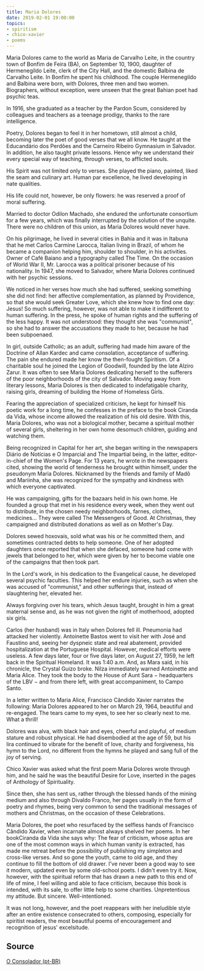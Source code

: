 ```yaml
---
title: Maria Dolores
date: 2019-02-01 19:00:00
topics: 
- spiritism
- chico-xavier
- poems
---
```


Maria Dolores came to the world as Maria de Carvalho Leite, in the country town
of Bonfim de Feira (BA), on September 10, 1900, daughter of Hermenegildo Leite,
clerk of the City Hall, and the domestic Balbina de Carvalho Leite. In Bonfim he
spent his childhood. The couple Hermenegildo and Balbina were born, with
Dolores, three men and two women. Biographers, without exception, were unseen
that the great Bahian poet had psychic teas.

In 1916, she graduated as a teacher by the Pardon Scum, considered by colleagues
and teachers as a teenage prodigy, thanks to the rare intelligence.

Poetry, Dolores began to feel it in her hometown, still almost a child, becoming
later the poet of good verses that we all know.  He taught at the Educandário
dos Perdões and the Carneiro Ribeiro Gymnasium in Salvador. In addition, he also
taught private lessons. Hence why we understand their every special way of
teaching, through verses, to afflicted souls.

His Spirit was not limited only to verses. She played the piano, painted, liked
the seam and culinary art. Human par excellence, he lived developing in nate
qualities.

His life could not, however, be only flowers: he was reserved a proof of moral
suffering.

Married to doctor Odilon Machado, she endured the unfortunate consortium for a
few years, which was finally interrupted by the solution of the unquite. There
were no children of this union, as Maria Dolores would never have.

On his pilgrimage, he lived in several cities in Bahia and it was in Itabuna
that he met Carlos Carmine Larocca, Italian living in Brazil, of whom he became
a companion helping him, shoulder to shoulder, in his activities. Owner of Café
Baiano and a typography called The Time. On the occasion of World War II, Mr.
Larocca was a political prisoner because of his nationality. In 1947, she moved
to Salvador, where Maria Dolores continued with her psychic sessions. 

We noticed in her verses how much she had suffered, seeking something she did
not find: her affective complementation, as planned by Providence, so that she
would seek Greater Love, which she knew how to find one day: Jesus! So much
suffering, however, was not able to make it indifferent to human suffering.  In
the press, he spoke of human rights and the suffering of the less happy. It was
not understood: they thought she was "communist", so she had to answer the
accusations they made to her, because he had been subpoenaed.

In girl, outside Catholic; as an adult, suffering had made him aware of the
Doctrine of Allan Kardec and came consolation, acceptance of suffering.  The
pain she endured made her know the then-fought Spiritism. Of a charitable soul
he joined the Legion of Goodwill, founded by the late Alziro Zarur. It was often
to see Maria Dolores dedicating herself to the sufferers of the poor
neighborhoods of the city of Salvador. Moving away from literary lessons, Maria
Dolores is then dedicated to indefatigable charity, raising girls, dreaming of
building the Home of Homeless Girls.

Fearing the appreciation of specialized criticism, he kept for himself his
poetic work for a long time, he confesses in the preface to the book Ciranda da
Vida, whose income allowed the realization of his old desire. With this, Maria
Dolores, who was not a biological mother, became a spiritual mother of several
girls, sheltering in her own home desomuch children, guiding and watching them.

Being recognized in Capital for her art, she began writing in the newspapers
Diário de Notícias e O Imparcial and The Impartial being, in the latter,
editor-in-chief of the Women's Page. For 13 years, he wrote in the newspapers
cited, showing the world of tenderness he brought within himself, under the
pseudonym Maria Dolores.  Nicknamed by the friends and family of Madô and
Mariinha, she was recognized for the sympathy and kindness with which everyone
captivated.

He was campaigning, gifts for the bazaars held in his own home. He founded a
group that met in his residence every week, when they went out to distribute, in
the chosen needy neighborhoods, farnes, clothes, medicines... They were called
The Messengers of Good. At Christmas, they campaigned and distributed donations
as well as on Mother's Day.

Dolores sewed hoxovais, sold what was his or he committed them, and sometimes
contracted debts to help someone. One of her adopted daughters once reported
that when she defaced, someone had come with jewels that belonged to her, which
were given by her to become viable one of the campaigns that then took part.

In the Lord's work, in his dedication to the Evangelical cause, he developed
several psychic faculties. This helped her endure injuries, such as when she was
accused of "communist," and other sufferings that, instead of slaughtering her,
elevated her.

Always forgiving over his tears, which Jesus taught, brought in him a great
maternal sense and, as he was not given the right of motherhood, adopted six
girls.

Carlos (her husband) was in Italy when Dolores fell ill. Pneumonia had attacked
her violently. Antoinette Bastos went to visit her with José and Faustino and,
seeing her dyspneic state and real abatement, provided hospitalization at the
Portuguese Hospital. However, medical efforts were useless. A few days later,
four or five days later, on August 27, 1959, he left back in the Spiritual
Homeland. It was 1:40 a.m. And, as Mara said, in his chronicle, the Crystal
Guizo broke. Nilza immediately warned Antoinette and Maria Alice. They took the
body to the House of Aunt Sara − headquarters of the LBV − and from there left,
with great accompaniment, to Campo Santo.

In a letter written to Maria Alice, Francisco Cândido Xavier narrates the
following: Maria Dolores appeared to her on March 29, 1964, beautiful and
re-engaged. The tears came to my eyes, to see her so clearly next to me. What a
thrill!

Dolores was alva, with black hair and eyes, cheerful and playful, of medium
stature and robust physical. He had disembodied at the age of 59, but his lira
continued to vibrate for the benefit of love, charity and forgiveness, his hymn
to the Lord, no different from the hymns he played and sang full of the joy of
serving.

Chico Xavier was asked what the first poem Maria Dolores wrote through him, and
he said he was the beautiful Desire for Love, inserted in the pages of Anthology
of Spirituality.

Since then, she has sent us, rather through the blessed hands of the mining
medium and also through Divaldo Franco, her pages usually in the form of poetry
and rhymes, being very common to send the traditional messages of mothers and
Christmas, on the occasion of these Celebrations.

Maria Dolores, the poet who resurfaced by the selfless hands of Francisco
Cândido Xavier, when incarnate almost always shelved her poems. In her
bookCiranda da Vida she says why: The fear of criticism, whose aptus are one of
the most common ways in which human vanity is extracted, has made me retreat
before the possibility of publishing my simpleton and cross-like verses. And so
gone the youth, came to old age, and they continue to fill the bottom of old
drawer. I've never been a good way to see it modern, updated even by some
old-school poets. I didn't even try it. Now, however, with the spiritual reform
that has drawn a new path to this end of life of mine, I feel willing and able
to face criticism, because this book is intended, with its sale, to offer little
help to some charities. Unpretentious my attitude. But sincere.
Well-intentioned.

It was not long, however, and the poet reappears with her ineludible style after
an entire existence consecrated to others, composing, especially for spiritist
readers, the most beautiful poems of encouragement and recognition of jesus'
excelsitude.


## Source
[O Consolador (pt-BR)](http://www.oconsolador.com.br/linkfixo/biografias/mariadolores.html)



